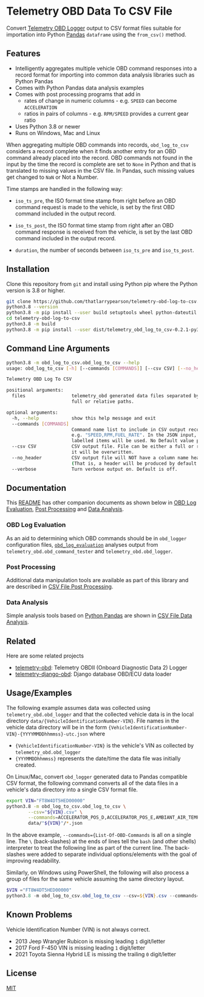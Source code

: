 # Telemetry OBD Data To CSV File

Convert [Telemetry OBD Logger](https://github.com/thatlarrypearson/telemetry-obd) output to CSV format files suitable for importation into Python [Pandas](https://pandas.pydata.org/)  ```dataframe``` using the ```from_csv()``` method.

## Features

- Intelligently aggregates multiple vehicle OBD command responses into a record format for importing into common data analysis libraries such as Python Pandas
- Comes with Python Pandas data analysis examples
- Comes with post processing programs that add in
  - rates of change in numeric columns - e.g. ```SPEED``` can become ```ACCELERATION```
  - ratios in pairs of columns - e.g. ```RPM/SPEED``` provides a current gear ratio
- Uses Python 3.8 or newer
- Runs on Windows, Mac and Linux

When aggregating multiple OBD commands into records, ```obd_log_to_csv``` considers a record complete when it finds another entry for an OBD command already placed into the record.  OBD commands not found in the input by the time the record is complete are set to ```None``` in Python and that is translated to missing values in the CSV file.  In Pandas, such missing values get changed to ```NaN``` or Not a Number.

Time stamps are handled in the following way:

- ```iso_ts_pre```, the ISO format time stamp from right before an OBD command request is made to the vehicle, is set by the first OBD command included in the output record.

- ```iso_ts_post```, the ISO format time stamp from right after an OBD command response is received from the vehicle, is set by the last OBD command included in the output record.

- ```duration```, the number of seconds between ```iso_ts_pre``` and ```iso_ts_post```.

## Installation

Clone this repository from `git` and install using Python pip where the Python version is 3.8 or higher.

```bash
git clone https://github.com/thatlarrypearson/telemetry-obd-log-to-csv.git
python3.8 --version
python3.8 -m pip install --user build setuptools wheel python-dateutil
cd telemetry-obd-log-to-csv
python3.8 -m build
python3.8 -m pip install --user dist/telemetry_obd_log_to_csv-0.2.1-py3-none-any.whl
```

## Command Line Arguments

```bash
python3.8 -m obd_log_to_csv.obd_log_to_csv --help
usage: obd_log_to_csv [-h] [--commands [COMMANDS]] [--csv CSV] [--no_header] [--verbose] files [files ...]

Telemetry OBD Log To CSV

positional arguments:
  files                 telemetry_obd generated data files separated by spaces. Data file names can include
                        full or relative paths.

optional arguments:
  -h, --help            show this help message and exit
  --commands [COMMANDS]
                        Command name list to include in CSV output record generation. Comma separated list.
                        e.g. "SPEED,RPM,FUEL_RATE". In the JSON input, "command_name"
                        labelled items will be used. No Default value provided.
  --csv CSV             CSV output file. File can be either a full or relative path name. If the file already exists,
                        it will be overwritten.
  --no_header           CSV output file will NOT have a column name header record. Default is False.
                        (That is, a header will be produced by default.)
  --verbose             Turn verbose output on. Default is off.
```

## Documentation

This [README](./README.md) has other companion documents as shown below in [OBD Log Evaluation](#OBD-LOG-EVALUATION), [Post Processing](#Post-Processing) and [Data Analysis](#Data-Analysis).

### OBD Log Evaluation

As an aid to determining which OBD commands should be in ```obd_logger``` configuration files, [```obd_log_evaluation```](./docs/OBD_LOG_EVALUATION.md) analyses output from  ```telemetry_obd.obd_command_tester``` and ```telemetry_obd.obd_logger```.

### Post Processing

Additional data manipulation tools are available as part of this library and are described in [CSV File Post Processing](./docs/POST_PROCESSING.md).

### Data Analysis

Simple analysis tools based on [Python Pandas](https://pandas.pydata.org/) are shown in [CSV File Data Analysis](./docs/DATA_ANALYSIS.md).

## Related

Here are some related projects

- [telemetry-obd](https://github.com/thatlarrypearson/telemetry-obd): Telemetry OBDII (Onboard Diagnostic Data 2) Logger
- [telemetry-django-obd](https://github.com/thatlarrypearson/telemetry-django-obd): Django database OBD/ECU data loader

## Usage/Examples

The following example assumes data was collected using ```telemetry_obd.obd_logger``` and that the collected vehicle data is in the local directory ```data/{VehicleIdentificationNumber-VIN}```.  File names in the vehicle data directory will be in the form ```{VehicleIdentificationNumber-VIN}-{YYYYMMDDhhmmss}-utc.json``` where

- ```{VehicleIdentificationNumber-VIN}``` is the vehicle's VIN as collected by ```telemetry_obd.obd_logger```
- ```{YYYMMDDhhmmss}``` represents the date/time the data file was initially created.

On Linux/Mac, convert ```obd_logger``` generated data to Pandas compatible CSV format, the following command converts all of the data files in a vehicle's data directory into a single CSV format file.

```bash
export VIN="FT8W4DT5HED00000"
python3.8 -m obd_log_to_csv.obd_log_to_csv \
        --csv="${VIN}.csv" \
        --commands=ACCELERATOR_POS_D,ACCELERATOR_POS_E,AMBIANT_AIR_TEMP,BAROMETRIC_PRESSURE,COMMANDED_EGR,CONTROL_MODULE_VOLTAGE,COOLANT_TEMP,DISTANCE_SINCE_DTC_CLEAR,DISTANCE_W_MIL,ENGINE_LOAD,FUEL_LEVEL,FUEL_INJECT_TIMING,FUEL_RAIL_PRESSURE_ABS,FUEL_RAIL_PRESSURE_DIRECT,INTAKE_PRESSURE,INTAKE_TEMP,MAF,OIL_TEMP,RELATIVE_ACCEL_POS,RUN_TIME \
        data/"${VIN}"/*.json
```

In the above example, ```--commands={List-Of-OBD-Commands``` is all on a single line.  The ```\``` (back-slashes) at the ends of lines tell the ```bash``` (and other shells) interpreter to treat the following line as part of the current line.  The back-slashes were added to separate individual options/elements with the goal of improving readability.

Similarly, on Windows using PowerShell, the following will also process a group of files for the same vehicle assuming the same directory layout.

```powershell
$VIN ="FT8W4DT5HED00000"
python3.8 -m obd_log_to_csv.obd_log_to_csv --csv=${VIN}.csv --commands=RPM,SPEED,FUEL_RATE data/${VIN}/*.json
```

## Known Problems

Vehicle Identification Number (VIN) is not always correct.

- 2013 Jeep Wrangler Rubicon is missing leading ```1``` digit/letter
- 2017 Ford F-450 VIN is missing leading ```1``` digit/letter
- 2021 Toyota Sienna Hybrid LE is missing the trailing ```0``` digit/letter

## License

[MIT](./LICENSE.md)

